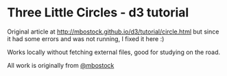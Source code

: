 # Three Little Circles - d3 tutorial

Original article at http://mbostock.github.io/d3/tutorial/circle.html but since it had some errors and was not running, I fixed it here :)

Works locally without fetching external files, good for studying on the road.

All work is originally from [@mbostock](https://github.com/mbostock/)

